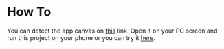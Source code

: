 # How To

You can detect the app canvas on [this](https://claretb.github.io/app-screen-aruco/) link. Open it on your PC screen and run this project on your phone or you can try it [here](https://claretb.github.io/app-screen-detector/).
